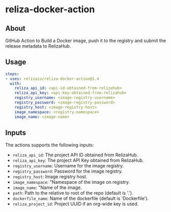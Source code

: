 # reliza-docker-action

## About

GitHub Action to Build a Docker image, push it to the registry and submit the release metadata to RelizaHub.

## Usage

```yaml
steps:
- uses: relizaio/reliza-docker-action@1.4
  with:
    reliza_api_id: <api-id-obtained-from-relizahub>
    reliza_api_key: <api-key-obtained-from-relizahub>
    registry_username: <image-registry-username>
    registry_password: <image-registry-password>
    registry_host: <image-registry-host>
    image_namespace: <registry-namespace>
    image_name: <image-name>
```

## Inputs
The actions supports the following inputs:

- `reliza_api_id`: The project API ID obtained from RelizaHub.
- `reliza_api_key`: The project API Key obtained from RelizaHub.
- `registry_username`: Username for the image registry.
- `registry_password`: Password for the image registry.
- `registry_host`: Image registry host.
- `image_namespace`: "Namespace of the image on registry.
- `image_name`: "Name of the image.
- `path`: Path to the relative to root of the repo (default is '.').
- `dockerfile_name`: Name of the dockerfile (default is 'Dockerfile').
- `reliza_project_id`: Project UUID if an org-wide key is used.

